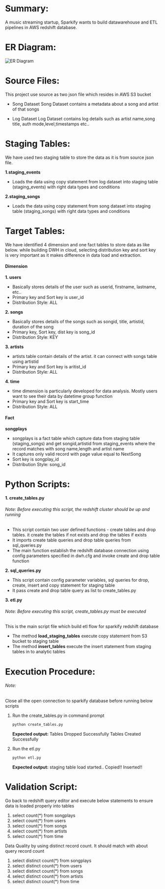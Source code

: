 Summary:
========
A music streaming startup, Sparkify wants to build datawarehouse and ETL pipelines in AWS redshift database.

ER Diagram:
===========
![ER Diagram](https://raw.githubusercontent.com/Dinesh-Sankaran/P3-Cloud-DWH-S1/master/images/ER%20Diagram.png)

Source Files:
=============
This project use source as two json file which resides in AWS S3 bucket
 - Song Dataset
        Song Dataset contains a metadata about a song and artist of that songs
        
 - Log Dataset
        Log Dataset contains log details such as artist name,song title, auth mode,level,timestamps etc..

Staging Tables:
==============
We have used two staging table to store the data as it is from source json file.

**1.staging_events**
- Loads the data using copy statement from log dataset into staging table (staging_events) with right data types and conditions

**2.staging_songs**
- Loads the data using copy statement from song dataset into staging table (staging_songs) with right data types and conditions

Target Tables:
==============
We have identified 4 dimension and one fact tables to store data as like below.
while building DWH in cloud, selecting distribution key and sort key is  very important as it makes difference in data load and extraction.
#### Dimension
**1. users**
- Basically stores details of the user such as userid, firstname, lastname, etc..
- Primary key and Sort key is user_id
- Distribution Style: ALL

**2. songs**
- Basically stores details of the songs such as songid, title, artistid, duration of the song 
- Primary key, Sort key, dist key is song_id
- Distribution Style: KEY

**3. artists**
- artists table contain details of the artist. it can connect with songs table using artistid
- Primary key and Sort key is aritist_id
- Distribution Style: ALL
        
**4. time**
- time dimension is particularly developed for data analysis. Mostly users want to see their data by datetime group function
- Primary key and Sort key is start_time
- Distribution Style: ALL

#### Fact       
**songplays**
- songplays is a fact table which capture data from staging table (staging_songs) and get songid,artistid from staging_events where the record matches with song name,length and artist name
- It captures only valid record with page value equal to NextSong
- Sort key is songplay_id
- Distribution Style: song_id

Python Scripts:
===============
**1. create_tables.py**
###### Note: Before executing this script, the redshift cluster should be up and running
- This script contain two user defined functions - create tables and drop tables. it create the tables if not exists and drop the tables if exists
- It imports create table queries and drop table queries from sql_queries.py
- The main function establish the redshift database connection using config parameters specified in dwh.cfg and invoke create and drop table function 

**2. sql_queries.py**
- This script contain config parameter variables, sql queries for drop, create, insert and copy statement for staging table
- It pass create and drop table query as list to create_tables.py

**3. etl.py**
###### Note: Before executing this script, create_tables.py must be executed
This is the main script file which build etl flow for sparkify redshift database
- The method **load_staging_tables** execute copy statement from S3 bucket to staging table
- The method **insert_tables** execute the insert statement from staging tables in to analytic tables 

Execution Procedure:
====================
###### Note: 
Close all the open connection to sparkify database before running below scripts
1. Run the create_tables.py in command prompt
    ```sh
    python create_tables.py
    ```
    **Expected output:**
    Tables Dropped Successfully
    Tables Created Successfully

2. Run the etl.py 
    ```sh
    python etl.py
    ```
    **Expected output:**
    staging table load started..
    Copied!!
    Inserted!!
            
Validation Script:
==================
Go back to redshift query editor and execute below statements to ensure data is loaded properly into tables 
1. select count(*) from songplays
2. select count(*) from users
3. select count(*) from songs
4. select count(*) from artists
5. select count(*) from time

Data Quality by using distinct record count. It should match with about query record count
1. select distinct count(*) from songplays
2. select distinct count(*) from users
3. select distinct count(*) from songs
4. select distinct count(*) from artists
5. select distinct count(*) from time
    